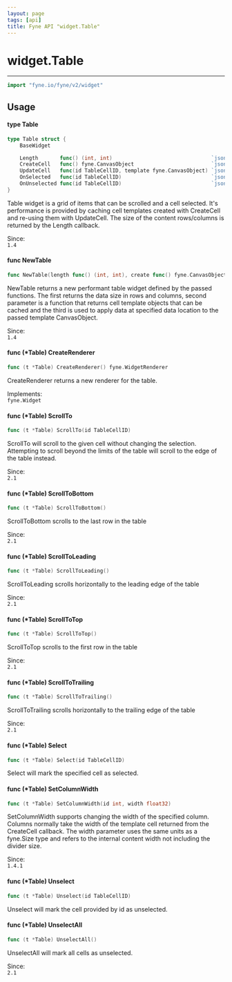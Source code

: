 ```yaml
---
layout: page
tags: [api]
title: Fyne API "widget.Table"
---
```


# widget.Table
---
```go
import "fyne.io/fyne/v2/widget"
```

## Usage

#### type Table

```go
type Table struct {
	BaseWidget

	Length       func() (int, int)                                `json:"-"`
	CreateCell   func() fyne.CanvasObject                         `json:"-"`
	UpdateCell   func(id TableCellID, template fyne.CanvasObject) `json:"-"`
	OnSelected   func(id TableCellID)                             `json:"-"`
	OnUnselected func(id TableCellID)                             `json:"-"`
}
```

Table widget is a grid of items that can be scrolled and a cell selected. It's performance is provided by caching cell templates created with CreateCell and re-using them with UpdateCell. The size of the content rows/columns is returned by the Length callback.


<div class="since">Since: <code>
1.4</code></div>

#### func  NewTable

```go
func NewTable(length func() (int, int), create func() fyne.CanvasObject, update func(TableCellID, fyne.CanvasObject)) *Table
```
NewTable returns a new performant table widget defined by the passed functions. The first returns the data size in rows and columns, second parameter is a function that returns cell template objects that can be cached and the third is used to apply data at specified data location to the passed template CanvasObject.


<div class="since">Since: <code>
1.4</code></div>

#### func (*Table) CreateRenderer

```go
func (t *Table) CreateRenderer() fyne.WidgetRenderer
```
CreateRenderer returns a new renderer for the table.


<div class="implements">Implements: <code>
fyne.Widget</code></div>

#### func (*Table) ScrollTo

```go
func (t *Table) ScrollTo(id TableCellID)
```
ScrollTo will scroll to the given cell without changing the selection. Attempting to scroll beyond the limits of the table will scroll to the edge of the table instead.


<div class="since">Since: <code>
2.1</code></div>

#### func (*Table) ScrollToBottom

```go
func (t *Table) ScrollToBottom()
```
ScrollToBottom scrolls to the last row in the table


<div class="since">Since: <code>
2.1</code></div>

#### func (*Table) ScrollToLeading

```go
func (t *Table) ScrollToLeading()
```
ScrollToLeading scrolls horizontally to the leading edge of the table


<div class="since">Since: <code>
2.1</code></div>

#### func (*Table) ScrollToTop

```go
func (t *Table) ScrollToTop()
```
ScrollToTop scrolls to the first row in the table


<div class="since">Since: <code>
2.1</code></div>

#### func (*Table) ScrollToTrailing

```go
func (t *Table) ScrollToTrailing()
```
ScrollToTrailing scrolls horizontally to the trailing edge of the table


<div class="since">Since: <code>
2.1</code></div>

#### func (*Table) Select

```go
func (t *Table) Select(id TableCellID)
```
Select will mark the specified cell as selected.

#### func (*Table) SetColumnWidth

```go
func (t *Table) SetColumnWidth(id int, width float32)
```
SetColumnWidth supports changing the width of the specified column. Columns normally take the width of the template cell returned from the CreateCell callback. The width parameter uses the same units as a fyne.Size type and refers to the internal content width not including the divider size.


<div class="since">Since: <code>
1.4.1</code></div>

#### func (*Table) Unselect

```go
func (t *Table) Unselect(id TableCellID)
```
Unselect will mark the cell provided by id as unselected.

#### func (*Table) UnselectAll

```go
func (t *Table) UnselectAll()
```
UnselectAll will mark all cells as unselected.


<div class="since">Since: <code>
2.1</code></div>
